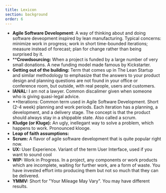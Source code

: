 ```yaml
---
title: Lexicon
section: background
order: 6
---
```

* **Agile Software Development**: A way of thinking about and doing software deveopment inspired by lean manufacturing. Typical concerns: minimize work in progress; work in short time-bounded iterations; measure instead of forecast; plan for change rather than being surprised by it.
* ****Crowdsourcing:** When a project is funded by a large number of very small donations. A new funding model made famous by Kickstarter.
* **Getting out of the building:** Term that comes up in The Lean Startup and similar methodology to emphasize that the answers to your product design and planning questions are not found in your office or conference room, but outside, with real people, users and customers.
* **IANAL:** I am not a lawyer. Common discalimer given when someone who is giving quasi-legal advice.
* **Iterations: Common term used in Agile Software Development. Short (2-4 week) planning and work periods. Each iteration has a planning, a development, and a delivery stage. The concept is that the product should always stay in a shippable state. Also called a scrum.
* **Kludge (or Kluge):** An ugly, inellegant way to solve a problem, which happens to work. Pronounced klooge.
* **Leap of faith assumptions:**
* **Scrum:** A flavor of agile software development that is quite popular right now.
* **UX:** User Experience. Variant of the term User Interface, used if you want to sound cool
* **WIP:** Work in Progress. In a project, any components or work products which are incomplete, waiting for further work, are a form of waste. You have invested effort into producing them but not so much that they can be delivered.
* **YMMV:** Short for "Your Mileage May Vary". You may have different results.



